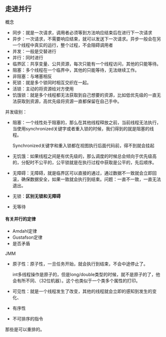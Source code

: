 ## 走进并行

概念

- 同步：就是一次请求，调用者必须等到方法响应结束后在进行下一次请求
- 异步：一次请求，不需要响应结束，就可以发送下一次请求。异步一般会在另一个线程中真实的运行，整个过程，不会阻碍调用者
- 并发：一般是交替进行
- 并行：同时进行
- 临界区：共享变量、公共资源，每次只能有一个线程访问，其他的只能等待。
- 阻塞：多个线程在一个临界中，其他的只能等待，无法继续工作。
- 非阻塞：与堵塞相反
- 死锁：就是多个锁同时相互交织在一起。
- 活锁：主动的将资源给对方使用
- 饥饿锁：就是多个线程都无法获取到自己想要的资源，比如低优先级的一直无法获取到资源，高优先级将资源一直都保留在自己手中。

并发级别：

- 阻塞：一个线性处于阻塞的，那么在其他线程释放之前，当前线程无法执行，当使用synchronized关键字或者重入锁的时候，我们得到的就是阻塞的线程。

  Synchronized关键字和重入锁都在视图执行后面代码前，得不到就会挂起

- 无饥饿：如果线程之间是有优先级的，那么调度的时候总会倾向于优先级高的，分配时不公平的，公平锁就是在执行过程中获取是公平的，先后顺序。

- 无障碍：无障碍，就是临界区可以直接的通过，通过数据不一致就会立即回滚，确保数据安全，如果一致就会执行到结束。问题：一直不一致，一直无法退出。

- 无锁：**区别无锁和无障碍**

- 无等待

#### 有关并行的定律

- Amdahl定律
- Gustafson定律
- 是否矛盾

JMM

- 原子性：原子性，一旦任务开始，就会执行到结束，不会中途停止了。

  int多线程操作是原子的，但是long/double类型的时候，就不是原子的了，他会有所不同、（32位机器）。这个也类似于一个类多个属性的打印。

- 可见性：就是一个线程发生了改变，其他的线程就会立即的感知到发生的变化、

- 有序性

- 不可排序的指令

那些是可以重排的。

